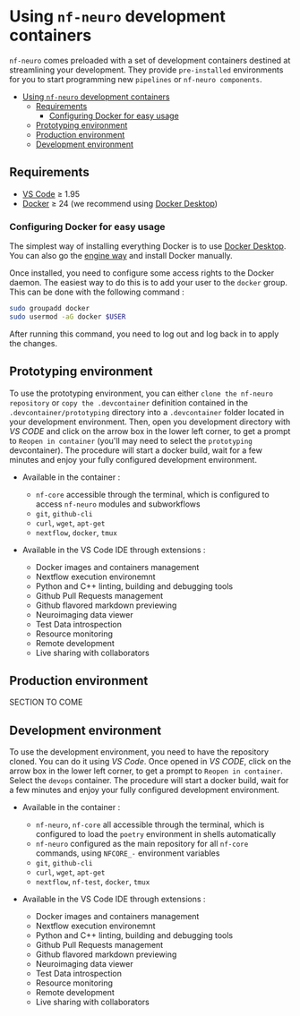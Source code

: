 # Using `nf-neuro` development containers

`nf-neuro` comes preloaded with a set of development containers destined at streamlining
your development. They provide `pre-installed` environments for you to start programming
new `pipelines` or `nf-neuro components`.

* [Using `nf-neuro` development containers](#using-nf-neuro-development-containers)
  * [Requirements](#requirements)
    * [Configuring Docker for easy usage](#configuring-docker-for-easy-usage)
  * [Prototyping environment](#prototyping-environment)
  * [Production environment](#production-environment)
  * [Development environment](#development-environment)


## Requirements

- [VS Code](https://code.visualstudio.com) &geq; 1.95
- [Docker](https://www.docker.com/get-started/) &geq; 24 (we recommend using [Docker Desktop](https://www.docker.com/products/docker-desktop))

### Configuring Docker for easy usage

The simplest way of installing everything Docker is to use [Docker Desktop](https://www.docker.com/products/docker-desktop). You can also go the [engine way](https://docs.docker.com/engine/install) and install Docker manually.

Once installed, you need to configure some access rights to the Docker daemon. The easiest way to do this is to add your user to the `docker` group. This can be done with the following command :

```bash
sudo groupadd docker
sudo usermod -aG docker $USER
```

After running this command, you need to log out and log back in to apply the changes.

## Prototyping environment

To use the prototyping environment, you can either `clone the nf-neuro repository` or `copy the .devcontainer`
definition contained in the `.devcontainer/prototyping` directory into a `.devcontainer` folder located in your
development environment. Then, open you development directory with _VS CODE_ and click on the arrow box in the
lower left corner, to get a prompt to `Reopen in container` (you'll may need to select the `prototyping`
devcontainer). The procedure will start a docker build, wait for a few minutes and enjoy your fully configured
development environment.

- Available in the container :

  - `nf-core` accessible through the terminal, which is configured to access `nf-neuro` modules and subworkflows
  - `git`, `github-cli`
  - `curl`, `wget`, `apt-get`
  - `nextflow`, `docker`, `tmux`

- Available in the VS Code IDE through extensions :
  - Docker images and containers management
  - Nextflow execution environemnt
  - Python and C++ linting, building and debugging tools
  - Github Pull Requests management
  - Github flavored markdown previewing
  - Neuroimaging data viewer
  - Test Data introspection
  - Resource monitoring
  - Remote development
  - Live sharing with collaborators

## Production environment

SECTION TO COME

## Development environment

To use the development environment, you need to have the repository cloned. You can do it using
_VS Code_. Once opened in _VS CODE_, click on the arrow box in the lower left corner, to get a prompt to
`Reopen in container`. Select the `devops` container. The procedure will start a docker build, wait for a
few minutes and enjoy your fully configured development environment.

- Available in the container :

  - `nf-neuro`, `nf-core` all accessible through the terminal, which is configured to load
    the `poetry` environment in shells automatically
  - `nf-neuro` configured as the main repository for all `nf-core` commands, using `NFCORE_-` environment variables
  - `git`, `github-cli`
  - `curl`, `wget`, `apt-get`
  - `nextflow`, `nf-test`, `docker`, `tmux`

- Available in the VS Code IDE through extensions :
  - Docker images and containers management
  - Nextflow execution environemnt
  - Python and C++ linting, building and debugging tools
  - Github Pull Requests management
  - Github flavored markdown previewing
  - Neuroimaging data viewer
  - Test Data introspection
  - Resource monitoring
  - Remote development
  - Live sharing with collaborators
